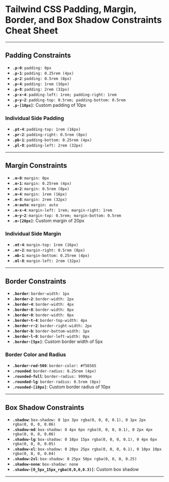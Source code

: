 # Tailwind CSS Padding, Margin, Border, and Box Shadow Constraints Cheat Sheet

---

## Padding Constraints

- **`.p-0`**: `padding: 0px`  
- **`.p-1`**: `padding: 0.25rem (4px)`  
- **`.p-2`**: `padding: 0.5rem (8px)`  
- **`.p-4`**: `padding: 1rem (16px)`  
- **`.p-8`**: `padding: 2rem (32px)`  
- **`.p-x-4`**: `padding-left: 1rem; padding-right: 1rem`  
- **`.p-y-2`**: `padding-top: 0.5rem; padding-bottom: 0.5rem`  
- **`.p-[10px]`**: Custom padding of 10px  

### Individual Side Padding
- **`.pt-4`**: `padding-top: 1rem (16px)`  
- **`.pr-2`**: `padding-right: 0.5rem (8px)`  
- **`.pb-1`**: `padding-bottom: 0.25rem (4px)`  
- **`.pl-8`**: `padding-left: 2rem (32px)`  

---

## Margin Constraints

- **`.m-0`**: `margin: 0px`  
- **`.m-1`**: `margin: 0.25rem (4px)`  
- **`.m-2`**: `margin: 0.5rem (8px)`  
- **`.m-4`**: `margin: 1rem (16px)`  
- **`.m-8`**: `margin: 2rem (32px)`  
- **`.m-auto`**: `margin: auto`  
- **`.m-x-4`**: `margin-left: 1rem; margin-right: 1rem`  
- **`.m-y-2`**: `margin-top: 0.5rem; margin-bottom: 0.5rem`  
- **`.m-[20px]`**: Custom margin of 20px  

### Individual Side Margin
- **`.mt-4`**: `margin-top: 1rem (16px)`  
- **`.mr-2`**: `margin-right: 0.5rem (8px)`  
- **`.mb-1`**: `margin-bottom: 0.25rem (4px)`  
- **`.ml-8`**: `margin-left: 2rem (32px)`  

---

## Border Constraints

- **`.border`**: `border-width: 1px`  
- **`.border-2`**: `border-width: 2px`  
- **`.border-4`**: `border-width: 4px`  
- **`.border-8`**: `border-width: 8px`  
- **`.border-0`**: `border-width: 0px`  
- **`.border-t-4`**: `border-top-width: 4px`  
- **`.border-r-2`**: `border-right-width: 2px`  
- **`.border-b`**: `border-bottom-width: 1px`  
- **`.border-l-0`**: `border-left-width: 0px`  
- **`.border-[5px]`**: Custom border width of 5px  

### Border Color and Radius
- **`.border-red-500`**: `border-color: #f56565`  
- **`.rounded`**: `border-radius: 0.25rem (4px)`  
- **`.rounded-full`**: `border-radius: 9999px`  
- **`.rounded-lg`**: `border-radius: 0.5rem (8px)`  
- **`.rounded-[10px]`**: Custom border radius of 10px  

---

## Box Shadow Constraints

- **`.shadow`**: `box-shadow: 0 1px 3px rgba(0, 0, 0, 0.1), 0 1px 2px rgba(0, 0, 0, 0.06)`  
- **`.shadow-md`**: `box-shadow: 0 4px 6px rgba(0, 0, 0, 0.1), 0 2px 4px rgba(0, 0, 0, 0.06)`  
- **`.shadow-lg`**: `box-shadow: 0 10px 15px rgba(0, 0, 0, 0.1), 0 4px 6px rgba(0, 0, 0, 0.05)`  
- **`.shadow-xl`**: `box-shadow: 0 20px 25px rgba(0, 0, 0, 0.1), 0 10px 10px rgba(0, 0, 0, 0.04)`  
- **`.shadow-2xl`**: `box-shadow: 0 25px 50px rgba(0, 0, 0, 0.25)`  
- **`.shadow-none`**: `box-shadow: none`  
- **`.shadow-[0_5px_15px_rgba(0,0,0,0.3)]`**: Custom box shadow  

---

